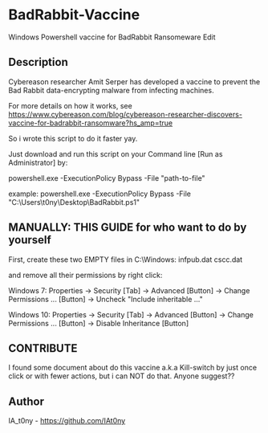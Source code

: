 # BadRabbit-Vaccine
Windows Powershell vaccine for BadRabbit Ransomeware Edit

Description
-----------

Cybereason researcher Amit Serper has developed a vaccine to prevent the Bad Rabbit data-encrypting malware from infecting machines.

For more details on how it works, see
https://www.cybereason.com/blog/cybereason-researcher-discovers-vaccine-for-badrabbit-ransomware?hs_amp=true

So i wrote this script to do it faster yay.

Just download and run this script on your Command line [Run as Administrator] by:

powershell.exe -ExecutionPolicy Bypass -File "path-to-file"

example:
powershell.exe -ExecutionPolicy Bypass -File "C:\Users\t0ny\Desktop\BadRabbit.ps1"

MANUALLY: THIS GUIDE for who want to do by yourself
---------------------------------------------------

First, create these two EMPTY files in C:\Windows:
infpub.dat
cscc.dat

and remove all their permissions by right click:

Windows 7:
Properties -> Security [Tab] -> Advanced [Button] -> Change Permissions ... [Button] -> Uncheck "Include inheritable ..."

Windows 10:
Properties -> Security [Tab] -> Advanced [Button] -> Change Permissions ... [Button] -> Disable Inheritance [Button]


CONTRIBUTE
----------

I found some document about do this vaccine a.k.a Kill-switch by just once click or with fewer actions, but i can NOT do that. Anyone suggest??


Author
------

IA_t0ny - https://github.com/IAt0ny